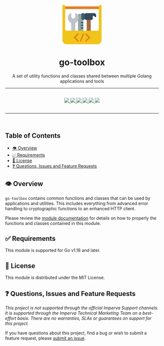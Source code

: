 <div align="center">
  <img width="128" src="./logo.svg" alt="toolbox logo" />
  <h1>go-toolbox</h1>
  <p>A set of utility functions and classes shared between multiple Golang applications and tools</p>
  <hr />
  <br />
  <a href="https://pkg.go.dev/go.impervaunity.io/pkg/toolbox" target="_blank">
    <img src="https://img.shields.io/badge/go-reference-2a7d98?style=for-the-badge" />
  </a>
  <a href="https://goreportcard.com/report/github.com/imperva-marketing/go-toolbox" target="_blank">
    <img src="https://goreportcard.com/badge/github.com/imperva-marketing/go-toolbox?style=for-the-badge" />
  </a>
  <a href="#">
    <img src="https://img.shields.io/badge/stability-stable-blue?style=for-the-badge" />
  </a>
  <a href="https://en.wikipedia.org/wiki/MIT_License" target="_blank">
    <img src="https://img.shields.io/badge/license-MIT-maroon?style=for-the-badge" />
  </a>
  <a href="#">
    <img src="https://img.shields.io/badge/support-community-purple?style=for-the-badge" />
  </a>
  <a href="https://conventionalcommits.org" target="_blank">
    <img src="https://img.shields.io/badge/Conventional%20Commits-1.0.0-orange.svg?style=for-the-badge" />
  </a>
</div>
<br />
<hr />
<br />

<!-- omit in toc -->
## Table of Contents
- [👁️ Overview](#️-overview)
- [✅ Requirements](#-requirements)
- [📃 License](#-license)
- [❓ Questions, Issues and Feature Requests](#-questions-issues-and-feature-requests)

## 👁️ Overview

`go-toolbox` contains common functions and classes that can be used by applications and utilities. This includes everything from advanced error handling to cryptographic functions to an enhanced HTTP client.

Please review the [module documentation](https://pkg.go.dev/go.impervaunity.io/pkg/toolbox) for details on how to properly the functions and classes contained in this module.

## ✅ Requirements

This module is supported for Go v1.16 and later.

## 📃 License

This module is distributed under the MIT License.

## ❓ Questions, Issues and Feature Requests

_This project is not supported through the official Imperva Support channels. It is supported through the Imperva Technical Marketing Team on a best-effort basis. There are no warranties, SLAs or guarantees on support for this project._

If you have questions about this project, find a bug or wish to submit a feature request, please [submit an issue](https://github.com/imperva-marketing/go-toolbox/issues).
